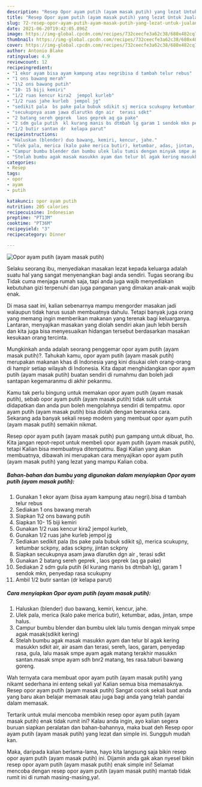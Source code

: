 ```yaml
---
description: "Resep Opor ayam putih (ayam masak putih) yang lezat Untuk Jualan"
title: "Resep Opor ayam putih (ayam masak putih) yang lezat Untuk Jualan"
slug: 72-resep-opor-ayam-putih-ayam-masak-putih-yang-lezat-untuk-jualan
date: 2021-06-20T19:42:05.896Z
image: https://img-global.cpcdn.com/recipes/732ceecfe3a62c38/680x482cq70/opor-ayam-putih-ayam-masak-putih-foto-resep-utama.jpg
thumbnail: https://img-global.cpcdn.com/recipes/732ceecfe3a62c38/680x482cq70/opor-ayam-putih-ayam-masak-putih-foto-resep-utama.jpg
cover: https://img-global.cpcdn.com/recipes/732ceecfe3a62c38/680x482cq70/opor-ayam-putih-ayam-masak-putih-foto-resep-utama.jpg
author: Antonio Blake
ratingvalue: 4.9
reviewcount: 12
recipeingredient:
- "1 ekor ayam bisa ayam kampung atau negribisa d tambah telur rebus"
- "1 ons bawang merah"
- "1\2 ons bawang putih"
- "10- 15 biji kemiri"
- "1/2 ruas kencur kira2  jempol kurleb"
- "1/2 ruas jahe kurleb  jempol jg"
- "sedikit pala  bs pake pala bubuk sdikit sj merica scukupny ketumbar sckpny adas sckpny jintan sckpny"
- "secukupnya asam jawa dlarutkn dgn air  terasi sdkt"
- "2 batang sereh geprek  laos geprek aq ga pake"
- "2 sdm gula putih  kl kurang manis bs dtmbah lg garam 1 sendok mkn penyedap rasa scukupny"
- "1/2 butir santan dr  kelapa parut"
recipeinstructions:
- "Haluskan (blender) duo bawang, kemiri, kencur, jahe."
- "Ulek pala, merica (kalo pake merica butir), ketumbar, adas, jintan, smpe halus."
- "Campur bumbu blender dan bumbu ulek lalu tumis dengan minyak smpe agak masak(sdikit kering)"
- "Stelah bumbu agak masak masukkn ayam dan telur bl agak kering masukkn sdkit air, air asam dan terasi, sereh, laos, garam, penyedap rasa, gula, lalu masak smpe ayam agak matang terakhir masukkn santan.masak smpe ayam sdh bnr2 matang, tes rasa.taburi bawang goreng."
categories:
- Resep
tags:
- opor
- ayam
- putih

katakunci: opor ayam putih 
nutrition: 205 calories
recipecuisine: Indonesian
preptime: "PT13M"
cooktime: "PT36M"
recipeyield: "3"
recipecategory: Dinner

---
```



![Opor ayam putih (ayam masak putih)](https://img-global.cpcdn.com/recipes/732ceecfe3a62c38/680x482cq70/opor-ayam-putih-ayam-masak-putih-foto-resep-utama.jpg)

Selaku seorang ibu, menyediakan masakan lezat kepada keluarga adalah suatu hal yang sangat menyenangkan bagi anda sendiri. Tugas seorang ibu Tidak cuma menjaga rumah saja, tapi anda juga wajib menyediakan kebutuhan gizi terpenuhi dan juga panganan yang dimakan anak-anak wajib enak.

Di masa  saat ini, kalian sebenarnya mampu mengorder masakan jadi walaupun tidak harus susah membuatnya dahulu. Tetapi banyak juga orang yang memang ingin memberikan makanan yang terenak bagi keluarganya. Lantaran, menyajikan masakan yang diolah sendiri akan jauh lebih bersih dan kita juga bisa menyesuaikan hidangan tersebut berdasarkan masakan kesukaan orang tercinta. 



Mungkinkah anda adalah seorang penggemar opor ayam putih (ayam masak putih)?. Tahukah kamu, opor ayam putih (ayam masak putih) merupakan makanan khas di Indonesia yang kini disukai oleh orang-orang di hampir setiap wilayah di Indonesia. Kita dapat menghidangkan opor ayam putih (ayam masak putih) buatan sendiri di rumahmu dan boleh jadi santapan kegemaranmu di akhir pekanmu.

Kamu tak perlu bingung untuk memakan opor ayam putih (ayam masak putih), sebab opor ayam putih (ayam masak putih) tidak sulit untuk didapatkan dan anda pun boleh mengolahnya sendiri di tempatmu. opor ayam putih (ayam masak putih) bisa diolah dengan beraneka cara. Sekarang ada banyak sekali resep modern yang membuat opor ayam putih (ayam masak putih) semakin nikmat.

Resep opor ayam putih (ayam masak putih) pun gampang untuk dibuat, lho. Kita jangan repot-repot untuk membeli opor ayam putih (ayam masak putih), tetapi Kalian bisa membuatnya ditempatmu. Bagi Kalian yang akan membuatnya, dibawah ini merupakan cara menyajikan opor ayam putih (ayam masak putih) yang lezat yang mampu Kalian coba.

<!--inarticleads1-->

##### Bahan-bahan dan bumbu yang digunakan dalam menyiapkan Opor ayam putih (ayam masak putih):

1. Gunakan 1 ekor ayam (bisa ayam kampung atau negri).bisa d tambah telur rebus
1. Sediakan 1 ons bawang merah
1. Siapkan 1\2 ons bawang putih
1. Siapkan 10- 15 biji kemiri
1. Gunakan 1/2 ruas kencur kira2  jempol kurleb,
1. Gunakan 1/2 ruas jahe kurleb  jempol jg
1. Sediakan sedikit pala  (bs pake pala bubuk sdikit sj), merica scukupny, ketumbar sckpny, adas sckpny, jintan sckpny
1. Siapkan secukupnya asam jawa dlarutkn dgn air , terasi sdkt
1. Gunakan 2 batang sereh geprek , laos geprek (aq ga pake)
1. Sediakan 2 sdm gula putih  (kl kurang manis bs dtmbah lg), garam 1 sendok mkn, penyedap rasa scukupny
1. Ambil 1/2 butir santan (dr  kelapa parut)




<!--inarticleads2-->

##### Cara menyiapkan Opor ayam putih (ayam masak putih):

1. Haluskan (blender) duo bawang, kemiri, kencur, jahe.
1. Ulek pala, merica (kalo pake merica butir), ketumbar, adas, jintan, smpe halus.
1. Campur bumbu blender dan bumbu ulek lalu tumis dengan minyak smpe agak masak(sdikit kering)
1. Stelah bumbu agak masak masukkn ayam dan telur bl agak kering masukkn sdkit air, air asam dan terasi, sereh, laos, garam, penyedap rasa, gula, lalu masak smpe ayam agak matang terakhir masukkn santan.masak smpe ayam sdh bnr2 matang, tes rasa.taburi bawang goreng.




Wah ternyata cara membuat opor ayam putih (ayam masak putih) yang nikamt sederhana ini enteng sekali ya! Kalian semua bisa memasaknya. Resep opor ayam putih (ayam masak putih) Sangat cocok sekali buat anda yang baru akan belajar memasak atau juga bagi anda yang telah pandai dalam memasak.

Tertarik untuk mulai mencoba membikin resep opor ayam putih (ayam masak putih) enak tidak rumit ini? Kalau anda ingin, ayo kalian segera buruan siapkan peralatan dan bahan-bahannya, maka buat deh Resep opor ayam putih (ayam masak putih) yang lezat dan simple ini. Sungguh mudah kan. 

Maka, daripada kalian berlama-lama, hayo kita langsung saja bikin resep opor ayam putih (ayam masak putih) ini. Dijamin anda gak akan nyesel bikin resep opor ayam putih (ayam masak putih) enak simple ini! Selamat mencoba dengan resep opor ayam putih (ayam masak putih) mantab tidak rumit ini di rumah masing-masing,ya!.

